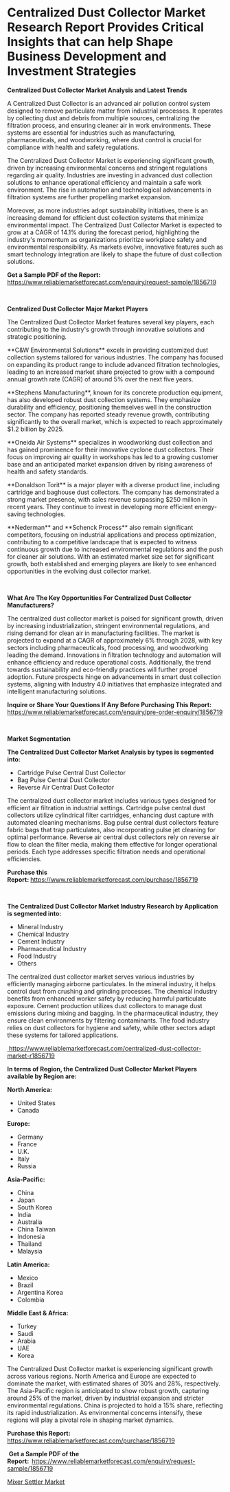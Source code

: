 <p><h1>Centralized Dust Collector Market Research Report Provides Critical Insights that can help Shape Business Development and Investment Strategies</h1></p><p><strong>Centralized Dust Collector Market Analysis and Latest Trends</strong></p>
<p><p>A Centralized Dust Collector is an advanced air pollution control system designed to remove particulate matter from industrial processes. It operates by collecting dust and debris from multiple sources, centralizing the filtration process, and ensuring cleaner air in work environments. These systems are essential for industries such as manufacturing, pharmaceuticals, and woodworking, where dust control is crucial for compliance with health and safety regulations.</p><p>The Centralized Dust Collector Market is experiencing significant growth, driven by increasing environmental concerns and stringent regulations regarding air quality. Industries are investing in advanced dust collection solutions to enhance operational efficiency and maintain a safe work environment. The rise in automation and technological advancements in filtration systems are further propelling market expansion.</p><p>Moreover, as more industries adopt sustainability initiatives, there is an increasing demand for efficient dust collection systems that minimize environmental impact. The Centralized Dust Collector Market is expected to grow at a CAGR of 14.1% during the forecast period, highlighting the industry's momentum as organizations prioritize workplace safety and environmental responsibility. As markets evolve, innovative features such as smart technology integration are likely to shape the future of dust collection solutions.</p></p>
<p><strong>Get a Sample PDF of the Report:&nbsp;</strong> <a href="https://www.reliablemarketforecast.com/enquiry/request-sample/1856719?utm_campaign=2291&utm_medium=2&utm_source=Github&utm_content=ia&utm_term=19022025&utm_id=centralized-dust-collector">https://www.reliablemarketforecast.com/enquiry/request-sample/1856719</a></p>
<p>&nbsp;</p>
<p><strong>Centralized Dust Collector Major Market Players</strong></p>
<p><p>The Centralized Dust Collector Market features several key players, each contributing to the industry's growth through innovative solutions and strategic positioning. </p><p>**C&W Environmental Solutions** excels in providing customized dust collection systems tailored for various industries. The company has focused on expanding its product range to include advanced filtration technologies, leading to an increased market share projected to grow with a compound annual growth rate (CAGR) of around 5% over the next five years.</p><p>**Stephens Manufacturing**, known for its concrete production equipment, has also developed robust dust collection systems. They emphasize durability and efficiency, positioning themselves well in the construction sector. The company has reported steady revenue growth, contributing significantly to the overall market, which is expected to reach approximately $1.2 billion by 2025.</p><p>**Oneida Air Systems** specializes in woodworking dust collection and has gained prominence for their innovative cyclone dust collectors. Their focus on improving air quality in workshops has led to a growing customer base and an anticipated market expansion driven by rising awareness of health and safety standards.</p><p>**Donaldson Torit** is a major player with a diverse product line, including cartridge and baghouse dust collectors. The company has demonstrated a strong market presence, with sales revenue surpassing $250 million in recent years. They continue to invest in developing more efficient energy-saving technologies.</p><p>**Nederman** and **Schenck Process** also remain significant competitors, focusing on industrial applications and process optimization, contributing to a competitive landscape that is expected to witness continuous growth due to increased environmental regulations and the push for cleaner air solutions. With an estimated market size set for significant growth, both established and emerging players are likely to see enhanced opportunities in the evolving dust collector market.</p></p>
<p>&nbsp;</p>
<p><strong>What Are The Key Opportunities For Centralized Dust Collector Manufacturers?</strong></p>
<p><p>The centralized dust collector market is poised for significant growth, driven by increasing industrialization, stringent environmental regulations, and rising demand for clean air in manufacturing facilities. The market is projected to expand at a CAGR of approximately 6% through 2028, with key sectors including pharmaceuticals, food processing, and woodworking leading the demand. Innovations in filtration technology and automation will enhance efficiency and reduce operational costs. Additionally, the trend towards sustainability and eco-friendly practices will further propel adoption. Future prospects hinge on advancements in smart dust collection systems, aligning with Industry 4.0 initiatives that emphasize integrated and intelligent manufacturing solutions.</p></p>
<p><strong>Inquire or Share Your Questions If Any Before Purchasing This Report:</strong> <a href="https://www.reliablemarketforecast.com/enquiry/pre-order-enquiry/1856719?utm_campaign=2291&utm_medium=2&utm_source=Github&utm_content=ia&utm_term=19022025&utm_id=centralized-dust-collector">https://www.reliablemarketforecast.com/enquiry/pre-order-enquiry/1856719</a></p>
<p>&nbsp;</p>
<p><strong>Market Segmentation</strong></p>
<p><strong>The Centralized Dust Collector Market Analysis by types is segmented into:</strong></p>
<p><ul><li>Cartridge Pulse Central Dust Collector</li><li>Bag Pulse Central Dust Collector</li><li>Reverse Air Central Dust Collector</li></ul></p>
<p><p>The centralized dust collector market includes various types designed for efficient air filtration in industrial settings. Cartridge pulse central dust collectors utilize cylindrical filter cartridges, enhancing dust capture with automated cleaning mechanisms. Bag pulse central dust collectors feature fabric bags that trap particulates, also incorporating pulse jet cleaning for optimal performance. Reverse air central dust collectors rely on reverse air flow to clean the filter media, making them effective for longer operational periods. Each type addresses specific filtration needs and operational efficiencies.</p></p>
<p><strong>Purchase this Report:&nbsp;</strong><a href="https://www.reliablemarketforecast.com/purchase/1856719?utm_campaign=2291&utm_medium=2&utm_source=Github&utm_content=ia&utm_term=19022025&utm_id=centralized-dust-collector">https://www.reliablemarketforecast.com/purchase/1856719</a></p>
<p>&nbsp;</p>
<p><strong>The Centralized Dust Collector Market Industry Research by Application is segmented into:</strong></p>
<p><ul><li>Mineral Industry</li><li>Chemical Industry</li><li>Cement Industry</li><li>Pharmaceutical Industry</li><li>Food Industry</li><li>Others</li></ul></p>
<p><p>The centralized dust collector market serves various industries by efficiently managing airborne particulates. In the mineral industry, it helps control dust from crushing and grinding processes. The chemical industry benefits from enhanced worker safety by reducing harmful particulate exposure. Cement production utilizes dust collectors to manage dust emissions during mixing and bagging. In the pharmaceutical industry, they ensure clean environments by filtering contaminants. The food industry relies on dust collectors for hygiene and safety, while other sectors adapt these systems for tailored applications.</p></p>
<p><a href="https://www.reliablemarketforecast.com/centralized-dust-collector-market-r1856719?utm_campaign=2291&utm_medium=2&utm_source=Github&utm_content=ia&utm_term=19022025&utm_id=centralized-dust-collector">&nbsp;https://www.reliablemarketforecast.com/centralized-dust-collector-market-r1856719</a></p>
<p><strong>In terms of Region, the Centralized Dust Collector Market Players available by Region are:</strong></p>
<p>
    <p> <strong> North America: </strong>
        <ul>
            <li>United States</li>
            <li>Canada</li>
        </ul>
        </p> 
    <p> <strong> Europe: </strong>
        <ul>
            <li>Germany</li>
            <li>France</li>
            <li>U.K.</li>
            <li>Italy</li>
            <li>Russia</li>
        </ul>
        </p> 
    <p> <strong> Asia-Pacific: </strong>
        <ul>
            <li>China</li>
            <li>Japan</li>
            <li>South Korea</li>
            <li>India</li>
            <li>Australia</li>
            <li>China Taiwan</li>
            <li>Indonesia</li>
            <li>Thailand</li>
            <li>Malaysia</li>
        </ul>
        </p> 
    <p> <strong> Latin America: </strong>
        <ul>
            <li>Mexico</li>
            <li>Brazil</li>
            <li>Argentina Korea</li>
            <li>Colombia</li>
        </ul>
        </p> 
    <p> <strong> Middle East & Africa: </strong>
        <ul>
            <li>Turkey</li>
            <li>Saudi</li>
            <li>Arabia</li>
            <li>UAE</li>
            <li>Korea</li>
        </ul>
    </p>
    </p>
<p><p>The Centralized Dust Collector market is experiencing significant growth across various regions. North America and Europe are expected to dominate the market, with estimated shares of 30% and 28%, respectively. The Asia-Pacific region is anticipated to show robust growth, capturing around 25% of the market, driven by industrial expansion and stricter environmental regulations. China is projected to hold a 15% share, reflecting its rapid industrialization. As environmental concerns intensify, these regions will play a pivotal role in shaping market dynamics.</p></p>
<p><strong>Purchase this Report: </strong><a href="https://www.reliablemarketforecast.com/purchase/1856719?utm_campaign=2291&utm_medium=2&utm_source=Github&utm_content=ia&utm_term=19022025&utm_id=centralized-dust-collector">https://www.reliablemarketforecast.com/purchase/1856719</a></p>
<p>&nbsp;<strong>Get a Sample PDF of the Report:&nbsp;&nbsp;</strong><a href="https://www.reliablemarketforecast.com/enquiry/request-sample/1856719?utm_campaign=2291&utm_medium=2&utm_source=Github&utm_content=ia&utm_term=19022025&utm_id=centralized-dust-collector">https://www.reliablemarketforecast.com/enquiry/request-sample/1856719</a></p>
<p><strong></strong></p>
<p><p><a href="https://github.com/lehumiston1971679/Market-Research-Report-List-1/blob/main/mixer-settler-market.md?utm_campaign=2291&utm_medium=2&utm_source=Github&utm_content=ia&utm_term=19022025&utm_id=centralized-dust-collector">Mixer Settler Market</a></p></p>